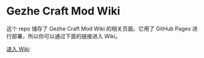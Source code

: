 # Gezhe Craft Mod Wiki

这个 repo 储存了 Gezhe Craft Mod Wiki 的相关页面。它用了 GitHub Pages 进行部署，所以你可以通过下面的链接进入 Wiki。

[进入 Wiki](https://dddddgz05.github.io/gcmwiki)

